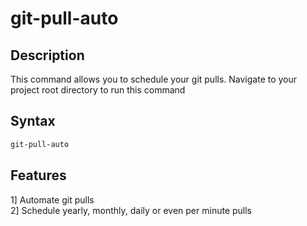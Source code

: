 # git-pull-auto

## Description
This command allows you to schedule your git pulls. Navigate to your project root directory to run this command 

## Syntax
```bash
git-pull-auto 
```

## Features
1] Automate git pulls<br/>
2] Schedule yearly, monthly, daily or even per minute pulls<br/>

